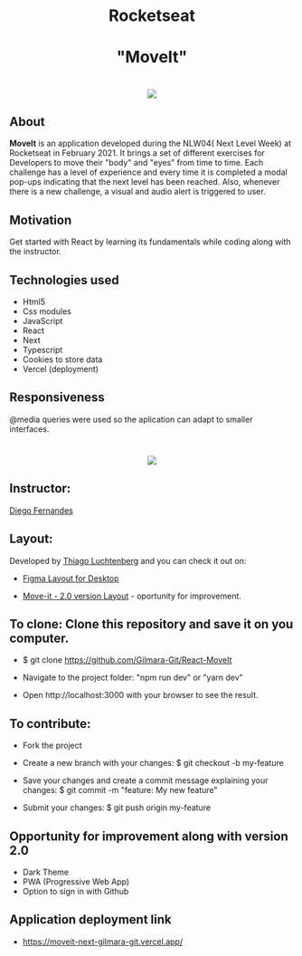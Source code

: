 <h1 align="center">Rocketseat</h1>

<h1 align="center"><b>"MoveIt"</b></h1>

<h1 align="center">
    <img src="https://ik.imagekit.io/cnbmdh4b9w/move-it_y00KxIwYt.png">
</h1>

## About

**MoveIt** is an application developed during the NLW04( Next Level Week) at Rocketseat in February 2021.
It brings a set of different exercises for Developers to move their "body" and "eyes" from time to time. Each challenge has a level of experience and every time it is completed a modal pop-ups indicating that the next level has been reached. Also, whenever there is a new challenge, a visual and audio alert is triggered to user.

## Motivation

Get started with React by learning its fundamentals while coding along with the instructor.

## Technologies used

- Html5
- Css modules
- JavaScript
- React
- Next
- Typescript
- Cookies to store data
- Vercel (deployment)

## Responsiveness

@media queries were used so the aplication can adapt to smaller interfaces.

<h1 align="center">
<img src="https://ik.imagekit.io/cnbmdh4b9w/ezgif.com-gif-maker__12__FRkLv3pU-K.gif"></h1>

## Instructor:

[Diego Fernandes](https://github.com/diego3g)

## Layout:

Developed by [Thiago Luchtenberg](https://www.instagram.com/tiagoluchtenberg/) and you can check it out on:

- [Figma Layout for Desktop](https://www.figma.com/file/ge20pu3ofMOKoliUyKx1Nl/Move.it-1.0?node-id=149721%3A851)

- [Move-it - 2.0 version Layout](<https://www.figma.com/file/3GCEIJopuFTYHzH6DvafYG/Move.it-2.0-(Copy)?node-id=160%3A2761>) - oportunity for improvement.

## To clone: Clone this repository and save it on you computer.

- $ git clone https://github.com/Gilmara-Git/React-MoveIt

- Navigate to the project folder: "npm run dev" or "yarn dev"

- Open http://localhost:3000 with your browser to see the result.

## To contribute:

- Fork the project

- Create a new branch with your changes: $ git checkout -b my-feature

- Save your changes and create a commit message explaining your changes: $ git commit -m "feature: My new feature"

- Submit your changes: $ git push origin my-feature

## Opportunity for improvement along with version 2.0

- Dark Theme
- PWA (Progressive Web App)
- Option to sign in with Github

## Application deployment link
- https://moveit-next-gilmara-git.vercel.app/
